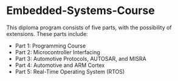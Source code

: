 # Embedded-Systems-Course
 This diploma program consists of five parts, with the possibility of extensions. These parts include:  
 - Part 1: Programming Course
 - Part 2: Microcontroller Interfacing
 - Part 3: Automotive Protocols, AUTOSAR, and MISRA
 - Part 4: Automotive and ARM Cortex
 - Part 5: Real-Time Operating System (RTOS)
